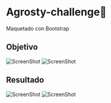 # Agrosty-challenge🚀
Maquetado con Bootstrap

## Objetivo

![ScreenShot](https://raw.github.com/JessVel/Agrosty-challenge/master/design/pantalla1.png) 
![ScreenShot](https://raw.github.com/JessVel/Agrosty-challenge/master/design/login.jpg) 

## Resultado

![ScreenShot](https://raw.github.com/JessVel/Agrosty-challenge/master/design/screenshots/pant1.png)
![ScreenShot](https://raw.github.com/JessVel/Agrosty-challenge/master/design/screenshots/login.png) 


